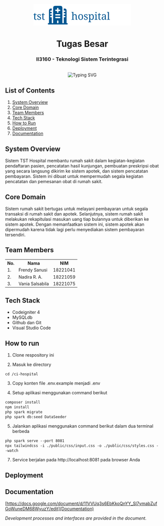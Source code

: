 <div align="center">
    <img  alt="logo" src="/public/img/hospital_logo.png"/>
    <h1>Tugas Besar</h1>
    <h3>II3160 - Teknologi Sistem Terintegrasi</h3>
</div>
<br>

<div align="center">
    <img src="https://readme-typing-svg.herokuapp.com?font=Itim&size=48&pause=1000&color=005792&center=true&vCenter=true&random=false&width=1000&height=60&lines=Teknologi+Sistem+-+Terintegrasi;Sistem+Rumah+Sakit;Sistem+Apotek" alt="Typing SVG">
</div>

## List of Contents

1. [System Overview](#system-overview)
2. [Core Domain](#core-domain)
3. [Team Members](#team-members)
4. [Tech Stack](#tech-stack)
5. [How to Run](#how-to-run)
6. [Deployment](#deployment)
7. [Documentation](#documentation)

## System Overview

Sistem TST Hospital membantu rumah sakit dalam kegiatan-kegiatan pendaftaran pasien, pencatatan hasil kunjungan, pembuatan preskripsi obat yang secara langsung dikirim ke sistem apotek, dan sistem pencatatan pembayaran. Sistem ini dibuat untuk mempermudah segala kegiatan pencatatan dan pemesanan obat di rumah sakit.

## Core Domain

Sistem rumah sakit bertugas untuk melayani pembayaran untuk segala transaksi di rumah sakit dan apotek. Selanjutnya, sistem rumah sakit melakukan rekapitulasi masukan uang tiap bulannya untuk diberikan ke sistem apotek. Dengan memanfaatkan sistem ini, sistem apotek akan dipermudah karena tidak lagi perlu menyediakan sistem pembayaran tersendiri. 

## Team Members

<table>
    <tr align="center">
        <th>No.</th>
        <th>Nama</th>
        <th>NIM</th>
    </tr>
    <tr>
        <td>1.</td>
        <td>Frendy Sanusi</td>
        <td>18221041</td>
    </tr>
    <tr>
        <td>2.</td>
        <td>Nadira R. A.</td>
        <td>18221059</td>
    </tr>
    <tr>
        <td>3.</td>
        <td>Vania Salsabila</td>
        <td>18221075</td>
    </tr>
</table>

## Tech Stack

- Codeigniter 4
- MySQLdb
- Github dan Git
- Visual Studio Code

## How to run

1. Clone respository ini

2. Masuk ke directory

```
cd /ci-hospital
```

3. Copy konten file .env.example menjadi .env

4. Setup aplikasi menggunakan command berikut

```
composer install
npm install
php spark migrate
php spark db:seed DataSeeder
```

5. Jalankan aplikasi menggunakan command berikut dalam dua terminal berbeda
```
php spark serve --port 8081
npx tailwindcss -i ./public/css/input.css -o ./public/css/styles.css --watch
```
7. Service berjalan pada http://localhost:8081 pada browser Anda

## Deployment

## Documentation
[https://docs.google.com/document/d/11VVUq3s6EbKkoQnYY_Sl7ymabZufGoWuneDM68WyuzY/edit](Documentation)

*Development processes and interfaces are provided in the document.*
